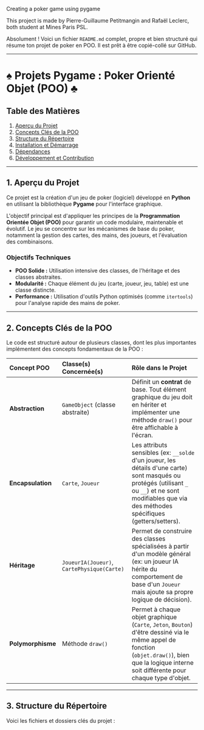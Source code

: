 Creating a poker game using pygame

This project is made by Pierre-Guillaume Petitmangin and Rafaël Leclerc, both student at Mines Paris PSL.

Absolument ! Voici un fichier `README.md` complet, propre et bien structuré qui résume ton projet de poker en POO. Il est prêt à être copié-collé sur GitHub.

---

# ♠️ Projets Pygame : Poker Orienté Objet (POO) ♣️

## Table des Matières
1.  [Aperçu du Projet](#aperçu-du-projet)
2.  [Concepts Clés de la POO](#concepts-clés-de-la-poo)
3.  [Structure du Répertoire](#structure-du-répertoire)
4.  [Installation et Démarrage](#installation-et-démarrage)
5.  [Dépendances](#dépendances)
6.  [Développement et Contribution](#développement-et-contribution)

---

## 1. Aperçu du Projet

Ce projet est la création d'un jeu de poker (logiciel) développé en **Python** en utilisant la bibliothèque **Pygame** pour l'interface graphique.

L'objectif principal est d'appliquer les principes de la **Programmation Orientée Objet (POO)** pour garantir un code modulaire, maintenable et évolutif. Le jeu se concentre sur les mécanismes de base du poker, notamment la gestion des cartes, des mains, des joueurs, et l'évaluation des combinaisons.

### Objectifs Techniques

* **POO Solide :** Utilisation intensive des classes, de l'héritage et des classes abstraites.
* **Modularité :** Chaque élément du jeu (carte, joueur, jeu, table) est une classe distincte.
* **Performance :** Utilisation d'outils Python optimisés (comme `itertools`) pour l'analyse rapide des mains de poker.

---

## 2. Concepts Clés de la POO

Le code est structuré autour de plusieurs classes, dont les plus importantes implémentent des concepts fondamentaux de la POO :

| Concept POO | Classe(s) Concernée(s) | Rôle dans le Projet |
| :--- | :--- | :--- |
| **Abstraction** | `GameObject` (classe abstraite) | Définit un **contrat** de base. Tout élément graphique du jeu doit en hériter et implémenter une méthode `draw()` pour être affichable à l'écran. |
| **Encapsulation** | `Carte`, `Joueur` | Les attributs sensibles (ex: `__solde` d'un joueur, les détails d'une carte) sont masqués ou protégés (utilisant `_` ou `__`) et ne sont modifiables que via des méthodes spécifiques (getters/setters). |
| **Héritage** | `JoueurIA(Joueur)`, `CartePhysique(Carte)` | Permet de construire des classes spécialisées à partir d'un modèle général (ex: un joueur IA hérite du comportement de base d'un `Joueur` mais ajoute sa propre logique de décision). |
| **Polymorphisme** | Méthode `draw()` | Permet à chaque objet graphique (`Carte`, `Jeton`, `Bouton`) d'être dessiné via le même appel de fonction (`objet.draw()`), bien que la logique interne soit différente pour chaque type d'objet. |

---

## 3. Structure du Répertoire

Voici les fichiers et dossiers clés du projet :
